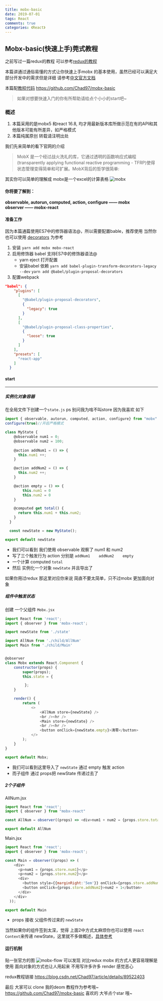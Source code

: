 ```yaml
---
title: mobx-basic
date: 2019-07-01
tags: React
comments: true
categories: 《React》
---
```


## Mobx-basic(快速上手)莞式教程

之前写过一篇redux的教程 可以参考[redux的教程](https://blog.csdn.net/Chad97/article/details/89522403)

本篇讲通过通俗易懂的方式让你快速上手mobx 的基本使用，虽然已经可以满足大部分开发中的需求但是详细 请参考[中文官方文档](https://cn.mobx.js.org/)

本篇配[教程代码]( https://github.com/Chad97/mobx-basic)    https://github.com/Chad97/mobx-basic

> 如果对想要快速入门的你有所帮助请给点个小小的start吧~ 

### 概述

1. 本篇采用的是mobx5 和react 16.8, 均才用最新版本库所做示范在有的API和其他版本可能有所差异，如严格模式
2. 本篇纯属原创 转载请注明出处

我们先来简单的看下官网的介绍

> MobX 是一个经过战火洗礼的库，它通过透明的函数响应式编程(transparently applying functional reactive programming - TFRP)使得状态管理变得简单和可扩展。MobX背后的哲学很简单:

其实你可以简单的理解成 mobx是一个excel的计算表格
![mobx](mobx-basic/mobx1.png)

#### 你将要了解到：

**observable, autorun, computed, action, configure —— mobx**<br>**observer  —— mobx-react** 

#### 准备工作

因为本篇通篇使用ES7中的修饰器语法@，所以需要配置bable，推荐使用
当然你也可以使用  [decorators](https://cn.mobx.js.org/refguide/modifiers.html) 为参考

1. 安装 `yarn add mobx mobx-react`
2. 启用修饰器  babel 支持ES7中的修饰器语法@
   - yarn eject 打开配置
   - 安装babel 依赖
     `yarn add babel-plugin-transform-decorators-legacy --dev`
     `yarn add @babel/plugin-proposal-decorators`
3. 配置webpack

```json
"babel": {
    "plugins": [
      [
        "@babel/plugin-proposal-decorators",
        {
          "legacy": true
        }
      ],
      [
        "@babel/plugin-proposal-class-properties",
        {
          "loose": true
        }
      ]
    ],
    "presets": [
      "react-app"
    ]
  }
```

#### start

------

##### 实例化对象容器

在全局文件下创建一个`state.js` ps 别问我为啥不叫store 因为我喜欢
如下

```js
import { observable, autorun, computed, action, configure} from "mobx"
configure(true)//开启严格模式

class MyState {
    @observable num1 = 0;
    @observable num2 = 100;
  
    @action addNum1 = () => {
      this.num1 ++;
    }

    @action addNum2 = () => {
      this.num2 ++;
    }

    @action empty = () => {
        this.num1 = 0
        this.num2 = 0
    }

    @computed get total() {
      return this.num1 + this.num2;
    }
  }

  const newState = new MyState();

export default newState 

```

- 我们可以看到 我们使用 observable 观察了 num1 和 num2
- 写了三个触发行为 action 分别是 `addNum1    addNum2    empty`
- 一个计算 computed `total`
- 然后 实例化一个对象 `newState` 并且导出了

如果你用过redux 那这里对应你来说 简直不要太简单，只不过mobx 更加面向对象

##### 组件中触发状态

创建 一个父组件 `Mobx.jsx` 

```js
import React from 'react';
import { observer } from 'mobx-react';

import newState from './state'

import AllNum from './child/AllNum'
import Main from './child/Main'


@observer
class Mobx extends React.Component {
    constructor(props) {
        super(props);
        this.state = { 

         };
    }

    render() {
        return (
            <> 
                <AllNum store={newState} />
                <br /><hr />
                <Main store={newState} />
                <br /><hr />
                <button onClick={newState.empty}>清零</button>
            </>
        );
    }
}

export default Mobx;
```

- 我们可以看到这里导入了 `newState` 通过 empty  触发 action
- 而子组件 通过 props把 newState 传递过去了

##### 2个子组件

AllNum.jsx

```js
import React from 'react';
import { observer } from "mobx-react"

const AllNum = observer((props) => <div>num1 + num2 = {props.store.total}</div>);

export default AllNum
```

Main.jsx

```js
import React from 'react';
import { observer } from 'mobx-react';

const Main = observer((props) => (
    <div>
      <p>num1 = {props.store.num1}</p>
      <p>num2 = {props.store.num2}</p>
      <div>
        <button style={{marginRight:'5em'}} onClick={props.store.addNum1}>num1 + 1</button>
        <button onClick={props.store.addNum2}>num2 + 1</button>
      </div>
    </div>
  ));

export default Main
```

- props 接收 父组件传过来的 `newState`

当然如果你的组件签到太深，觉得 上面2中方式太麻烦你也可以使用 `react Context`来传递 newState，这里就不多做概述，[具体参考](https://react.docschina.org/docs/context.html)

#### 运行机制

贴一张官方的图
![mobx-flow](mobx-basic/mobx-flow.png)
可以发现 对比redux mobx 的方式人更容易理解是使用
面向对象的方式也让人用起来 不用写许多许多 render 感觉恶心

redux教程链接 https://blog.csdn.net/Chad97/article/details/89522403

最后 大家可以 clone 我的deom 教程作为参考哦~ 
https://github.com/Chad97/mobx-basic
喜欢的 大爷点个star 哦~